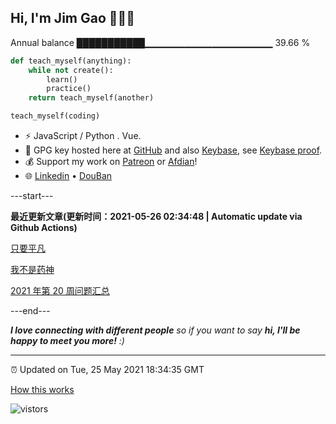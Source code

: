 
<h2>Hi, I'm Jim Gao 👋👨‍💻</h2>

Annual balance    ███████████▁▁▁▁▁▁▁▁▁▁▁▁▁▁▁▁▁▁▁   39.66 %

```python
def teach_myself(anything):
    while not create():
        learn()
        practice()
    return teach_myself(another)

teach_myself(coding)
```

- ⚡ JavaScript / Python . Vue.
- 🔑 GPG key hosted here at [GitHub](https://github.com/tianheg.gpg) and also [Keybase](https://keybase.io/yidajiabei/pgp_keys.asc), see [Keybase proof](https://gist.github.com/tianheg/1ce40c3e06eddab6bc72b87cc26ec067).
- 💰 Support my work on [Patreon](https://www.patreon.com/tianheg) or [Afdian](https://afdian.net/@yidajiabei)!
- 🌐 [Linkedin](https://www.linkedin.com/in/tianheg/) &bull; [DouBan](https://www.douban.com/people/yidajiabei/)

---start---

**最近更新文章(更新时间：2021-05-26 02:34:48 | Automatic update via Github Actions)**

[只要平凡](https://blog.yidajiabei.xyz/posts/just-ordinary/)

[我不是药神](https://blog.yidajiabei.xyz/posts/dying-to-survive/)

[2021 年第 20 周问题汇总](https://blog.yidajiabei.xyz/posts/question-2021-20/)

---end---

<em><b>I love connecting with different people</b> so if you want to say <b>hi, I'll be happy to meet you more!</b> :)</em>

---

⏰ Updated on Tue, 25 May 2021 18:34:35 GMT

[How this works](https://github.com/tianheg/tianheg/issues/1)

<img src="https://visitor-badge.glitch.me/badge?page_id=tianheg" alt="vistors" />
